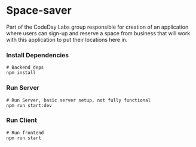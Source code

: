# Space-saver
Part of the CodeDay Labs group responsible for creation of an application where users can sign-up and reserve a space from business that will work with this application to put their locations here in.


### Install Dependencies
```
# Backend deps
npm install
```

### Run Server
```
# Run Server, basic server setup, not fully functional
npm run start:dev 
```

### Run Client
```
# Run frontend
npm run start 
```
